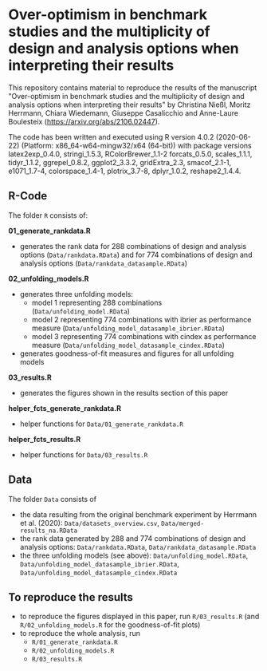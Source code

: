 # Over-optimism in benchmark studies and the multiplicity of design and analysis options when interpreting their results

This repository contains material to reproduce the results of the manuscript 
"Over-optimism in benchmark studies and the multiplicity of design and analysis options when interpreting their results"
by Christina Nießl, Moritz Herrmann, Chiara Wiedemann, Giuseppe Casalicchio and Anne-Laure Boulesteix (https://arxiv.org/abs/2106.02447).

The code has been written and executed using R version 4.0.2 (2020-06-22) (Platform: x86_64-w64-mingw32/x64 (64-bit))
with package versions latex2exp_0.4.0, stringi_1.5.3, RColorBrewer_1.1-2 forcats_0.5.0, scales_1.1.1,      
tidyr_1.1.2, ggrepel_0.8.2, ggplot2_3.3.2, gridExtra_2.3, smacof_2.1-1, e1071_1.7-4, colorspace_1.4-1,
plotrix_3.7-8, dplyr_1.0.2, reshape2_1.4.4.


## R-Code 
The folder `R` consists of:

**01_generate_rankdata.R**
-  generates the rank data for 288 combinations of design and analysis options (`Data/rankdata.RData`) and
for 774 combinations of design and analysis options (`Data/rankdata_datasample.RData`)

**02_unfolding_models.R**
- generates three unfolding models: 
  - model 1 representing 288 combinations (`Data/unfolding_model.RData`)
  - model 2 representing 774 combinations with ibrier as performance measure (`Data/unfolding_model_datasample_ibrier.RData`)
  - model 3 representing 774 combinations with cindex as performance measure (`Data/unfolding_model_datasample_cindex.RData`)
- generates goodness-of-fit measures and figures for all unfolding models

**03_results.R**
- generates the figures shown in the results section of this paper

**helper_fcts_generate_rankdata.R**
- helper functions for `Data/01_generate_rankdata.R`

**helper_fcts_results.R**
- helper functions for `Data/03_results.R`

## Data 
The folder `Data` consists of 
- the data resulting from the original benchmark experiment by Herrmann et al. (2020): `Data/datasets_overview.csv`, `Data/merged-results_na.RData`
- the rank data generated by 288 and 774 combinations of design and analysis options: `Data/rankdata.RData`, `Data/rankdata_datasample.RData`
- the three unfolding models (see above): `Data/unfolding_model.RData`, `Data/unfolding_model_datasample_ibrier.RData`,
 `Data/unfolding_model_datasample_cindex.RData`

## To reproduce the results 
- to reproduce the figures displayed in this paper, run `R/03_results.R` (and `R/02_unfolding_models.R` for the goodness-of-fit plots)
- to reproduce the whole analysis, run 
  - `R/01_generate_rankdata.R`
  - `R/02_unfolding_models.R`
  - `R/03_results.R`